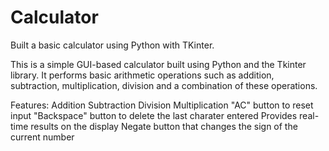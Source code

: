 # Calculator
Built a basic calculator using Python with TKinter.

This is a simple GUI-based calculator built using Python and the Tkinter library. It performs basic arithmetic operations such as addition, subtraction, multiplication, division and a combination of these operations. 

Features:
Addition 
Subtraction
Division 
Multiplication 
"AC" button to reset input
"Backspace" button to delete the last charater entered 
Provides real-time results on the display 
Negate button that changes the sign of the current number 
